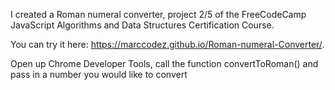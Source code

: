 I created a Roman numeral converter, project 2/5 of the FreeCodeCamp JavaScript Algorithms and Data Structures Certification Course.

You can try it here: https://marccodez.github.io/Roman-numeral-Converter/.

Open up Chrome Developer Tools, call the function convertToRoman() and pass in a number you would like to convert
